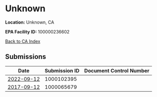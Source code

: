 # Unknown

**Location:** Unknown, CA

**EPA Facility ID:** 100000236602

[Back to CA Index](../../index.md)

## Submissions

| Date | Submission ID | Document Control Number |
|------|--------------|-------------------------|
| [2022-09-12](submissions/1000102395.md) | 1000102395 |  |
| [2017-09-12](submissions/1000065679.md) | 1000065679 |  |
